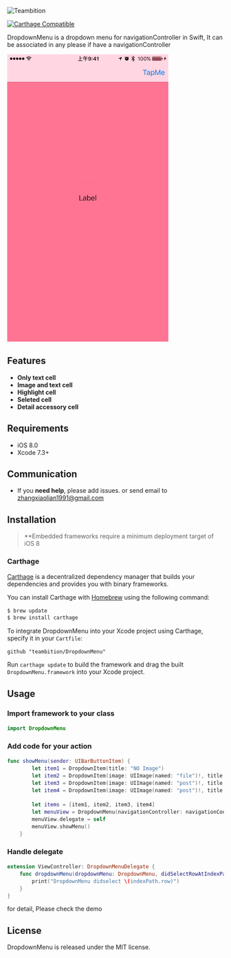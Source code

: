 ![Teambition](https://dn-st.teambition.net/teambition/images/logo.2328738d.svg)

[![Carthage Compatible](https://img.shields.io/badge/Carthage-compatible-4BC51D.svg?style=flat)](https://github.com/Carthage/Carthage)

 DropdownMenu is a dropdown menu for navigationController in Swift, It  can be associated in any please if have a navigationController
 
 ![](./DropdownMenu.gif)

## Features
- **Only text cell**
- **Image and text cell**
- **Highlight cell**
- **Seleted cell**
- **Detail accessory cell**

## Requirements

- iOS 8.0
- Xcode 7.3+

## Communication

- If you **need help**, please add issues. or send email to <zhangxiaolian1991@gmail.com>

## Installation

> **Embedded frameworks require a minimum deployment target of iOS 8

### Carthage

[Carthage](https://github.com/Carthage/Carthage) is a decentralized dependency manager that builds your dependencies and provides you with binary frameworks.

You can install Carthage with [Homebrew](http://brew.sh/) using the following command:

```bash
$ brew update
$ brew install carthage
```

To integrate DropdownMenu into your Xcode project using Carthage, specify it in your `Cartfile`:

    github "teambition/DropdownMenu"

Run `carthage update` to build the framework and drag the built `DropdownMenu.framework` into your Xcode project.


## Usage

### Import framework to your class

```swift
import DropdownMenu

```

### Add code for your action

```swift
func showMenu(sender: UIBarButtonItem) {
        let item1 = DropdownItem(title: "NO Image")
        let item2 = DropdownItem(image: UIImage(named: "file")!, title: "File")
        let item3 = DropdownItem(image: UIImage(named: "post")!, title: "Post", style: .Highlight)
        let item4 = DropdownItem(image: UIImage(named: "post")!, title: "Event", style: .Highlight, accessoryImage: UIImage(named: "accessory")!)

        let items = [item1, item2, item3, item4]
        let menuView = DropdownMenu(navigationController: navigationController!, items: items, selectedRow: selectedRow)
        menuView.delegate = self
        menuView.showMenu()
    }
```

### Handle delegate

```swift
extension ViewController: DropdownMenuDelegate {
    func dropdownMenu(dropdownMenu: DropdownMenu, didSelectRowAtIndexPath indexPath: NSIndexPath) {
        print("DropdownMenu didselect \(indexPath.row)")
    }
}
```

for detail, Please check the demo

## License

DropdownMenu is released under the MIT license. 

